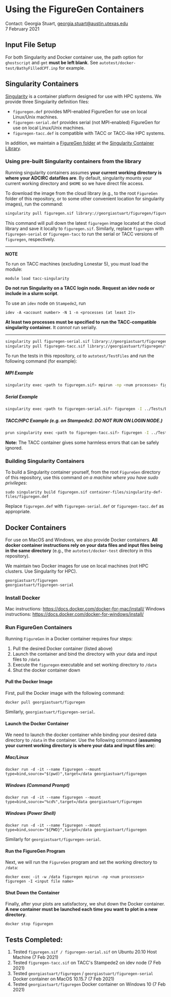 # Using the FigureGen Containers

Contact: Georgia Stuart, georgia.stuart@austin.utexas.edu  
7 February 2021

## Input File Setup

For both Singularity and Docker container use, the path option for `ghostscript` and `gmt` 
**must be left blank**. See `autotest/docker-test/BathyFilledCPT.inp` for example.

## Singularity Containers

[Singularity](https://sylabs.io/docs/) is a container platform designed for use with HPC systems.
We provide three Singularity definition files:
- `figuregen.def` provides MPI-enabled FigureGen for use on local Linux/Unix machines.
- `figuregen-serial.def` provides serial (not MPI-enabled) FigureGen for use on local Linux/Unix machines.
- `figuregen-tacc.def` is compatible with TACC or TACC-like HPC systems.

In addition, we maintain a [FigureGen folder](https://cloud.sylabs.io/library/_collection/602041171e573cd09be5c019) at the [Singularity Container Library](https://cloud.sylabs.io/library).

### Using pre-built Singularity containers from the library

Running singularity containers assumes **your current working directory is where your ADCIRC datafiles are**. 
By default, singularity mounts your current working directory and `$HOME` so we have direct file access.

To download the image from the cloud library (e.g., to the root `FigureGen` folder of this repository, or to some other 
convenient location for singularity images), run the command:

```bash
singularity pull figuregen.sif library://georgiastuart/figuregen/figuregen
```

This command will pull down the latest `figuregen` image located at the cloud library and save it locally 
to `figuregen.sif`. Similarly, replace `figuregen` with `figuregen-serial` or `figuregen-tacc` to run the
serial or TACC versions of `figuregen`, respectively. 

-------------------------
**NOTE**

To run on TACC machines (excluding Lonestar 5), you must load the module:

```
module load tacc-singularity
```
**Do not run Singularity on a TACC login node.
Request an idev node or include in a slurm script**.

To use an `idev` node on `Stampede2`, run

```
idev -A <account number> -N 1 -n <processes (at least 2)>
```

**At least two processes must be specified to run the TACC-compatible singularity container.** It *cannot*
run serially.

------------------------

```bash
singularity pull figuregen-serial.sif library://georgiastuart/figuregen/figuregen-serial
singularity pull figuregen-tacc.sif library://georgiastuart/figuregen/figuregen-tacc
```

To run the tests in this repository, `cd` to `autotest/TestFiles` and run the following 
command (for example):

##### MPI Example
```bash
singularity exec <path to figuregen.sif> mpirun -np <num processes> figuregen -I ../Tests/BathyFilledCPT.inp
```

##### Serial Example

```bash
singularity exec <path to figuregen-serial.sif> figuregen -I ../Tests/BathyFilledCPT.inp
```

##### TACC/HPC Example (e.g. on Stampede2. DO NOT RUN ON LOGIN NODE.)

```bash
prun singularity exec <path to figuregen-tacc.sif> figuregen -I ../Tests/BathyFilledCPT.inp
```

**Note:** The TACC container gives some harmless errors that can be safely ignored.

### Building Singularity Containers

To build a Singularity container yourself, from the root `FigureGen` directory of this repository,
use this command *on a machine where you have sudo privileges*:

```
sudo singularity build figuregen.sif container-files/singularity-def-files/figuregen.def
```

Replace `figuregen.def` with `figuregen-serial.def` or `figuregen-tacc.def` as appropriate.

## Docker Containers

For use on MacOS and Windows, we also provide Docker containers. **All docker container instructions
rely on your data files and input files being in the same directory** (e.g., the `autotest/docker-test` directory in this 
repository).

We maintain two Docker images for use on local machines (not HPC clusters. Use Singularity for HPC).

```
georgiastuart/figuregen
georgiastuart/figuregen-serial
```

### Install Docker

Mac instructions: https://docs.docker.com/docker-for-mac/install/
Windows instructions: https://docs.docker.com/docker-for-windows/install/

### Run FigureGen Containers

Running `FigureGen` in a Docker container requires four steps:
1. Pull the desired Docker container (listed above)
1. Launch the container and bind the directory with your data and input files to `/data`
2. Execute the `figuregen` executable and set working directory to `/data`
4. Shut the docker container down

#### Pull the Docker Image

First, pull the Docker image with the following command: 

```
docker pull georgiastuart/figuregen
```

Similarly, `georgiastuart/figuregen-serial`.

#### Launch the Docker Container

We need to launch the docker container while binding your desired data directory to `/data` 
in the container. Use the following command (**assuming your current working directory is 
where your data and input files are**):

##### Mac/Linux

```
docker run -d -it --name figuregen --mount type=bind,source="$(pwd)",target=/data georgiastuart/figuregen
```

##### Windows (Command Prompt)

```
docker run -d -it --name figuregen --mount type=bind,source="%cd%",target=/data georgiastuart/figuregen
```

##### Windows (Power Shell)

```
docker run -d -it --name figuregen --mount type=bind,source="${PWD}",target=/data georgiastuart/figuregen
```

Similarly for `georgiastuart/figuregen-serial`.

#### Run the FigureGen Program

Next, we will run the `FigureGen` program and set the working directory to `/data`:

```
docker exec -it -w /data figuregen mpirun -np <num processes> figuregen -I <input file name>
```

#### Shut Down the Container

Finally, after your plots are satisfactory, we shut down the Docker container. **A new container must 
be launched each time you want to plot in a new directory**.

```
docker stop figuregen
```

## Tests Completed:

1. Tested `figuregen.sif / figuregen-serial.sif` on Ubuntu 20.10 Host Machine (7 Feb 2021)
2. Tested `figuregen-tacc.sif` on TACC's Stampede2 on idev node (7 Feb 2021)
3. Tested `georgiastuart/figuregen` / `georgiastuart/figuregen-serial` Docker container on MacOS 10.15.7 (7 Feb 2021)
4. Tested `georgiastuart/figuregen` Docker container on Windows 10 (7 Feb 2021)
